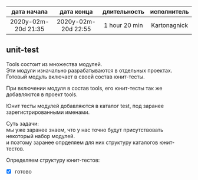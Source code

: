 
| дата начала         |   дата конца        | длительность  | исполнитель  |
|:-------------------:|:-------------------:|:-------------:|:------------:|
| 2020y-02m-20d 21:35 | 2020y-02m-20d 22:55 | 1 hour 20 min | Kartonagnick |

unit-test
---------

Tools состоит из множества модулей.  
Эти модули изначально разрабатываются в отдельных проектах.  
Готовый модуль включает в своей состав юнит-тесты.  

При включении модуля в состав tools, 
его юнит-тесты так же добавляются в проект tools.  

Юнит тесты модулей добавляются в каталог test,
под заранее зарегистрированными именами.  

Суть задачи:  
мы уже заранее знаем, что у нас точно будут присутствовать некоторый набор модулей.  
и поэтому заранее опрделяем для них структуру каталогов юнит-тестов.  

Определяем структуру юнит-тестов:  
  - [x] готово  

